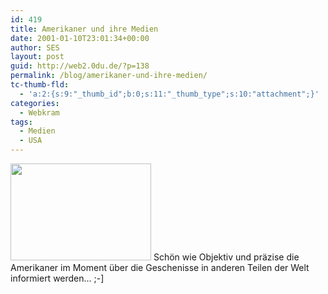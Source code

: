 ```yaml
---
id: 419
title: Amerikaner und ihre Medien
date: 2001-01-10T23:01:34+00:00
author: SES
layout: post
guid: http://web2.0du.de/?p=138
permalink: /blog/amerikaner-und-ihre-medien/
tc-thumb-fld:
  - 'a:2:{s:9:"_thumb_id";b:0;s:11:"_thumb_type";s:10:"attachment";}'
categories:
  - Webkram
tags:
  - Medien
  - USA
---
```

<img loading="lazy" src="http://web.archive.org/web/20011103170956/http://autsch.rtl.de/dumm_gelaufen/pixx/cnn.jpg" alt="" width="225" height="155" />  
Schön wie Objektiv und präzise die Amerikaner im Moment über die Geschenisse in anderen Teilen der Welt informiert werden&#8230; ;-]